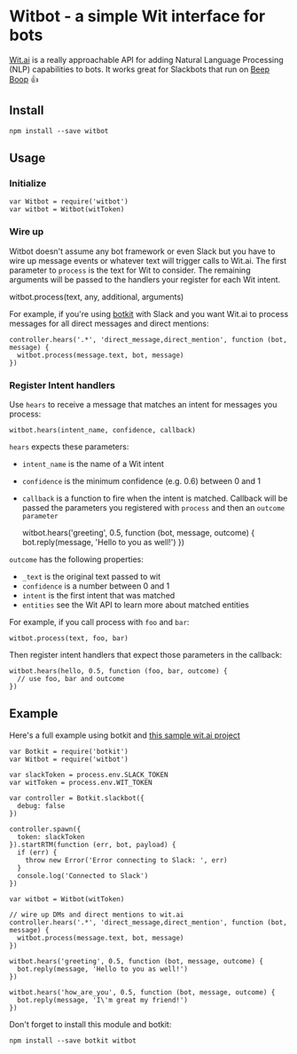 # Witbot - a simple Wit interface for bots

[Wit.ai](https://wit.ai) is a really approachable API for adding Natural Language Processing (NLP) capabilities to bots.
It works great for Slackbots that run on [Beep Boop](https://beepboophq.com) 👍

## Install

`npm install --save witbot`

## Usage

### Initialize

    var Witbot = require('witbot')
    var witbot = Witbot(witToken)

### Wire up

Witbot doesn't assume any bot framework or even Slack but you have to wire up message events or whatever text will
trigger calls to Wit.ai. The first parameter to `process` is the text for Wit to consider. The remaining arguments will
be passed to the handlers your register for each Wit intent.

witbot.process(text, any, additional, arguments)

For example, if you're using [botkit](https://github.com/howdyai/botkit) with Slack and you want Wit.ai to process messages for all direct messages
and direct mentions:

    controller.hears('.*', 'direct_message,direct_mention', function (bot, message) {
      witbot.process(message.text, bot, message)
    })

### Register Intent handlers

Use `hears` to receive a message that matches an intent for messages you process:

    witbot.hears(intent_name, confidence, callback)

`hears` expects these parameters:

- `intent_name` is the name of a Wit intent
- `confidence` is the minimum confidence (e.g. 0.6) between 0 and 1
- `callback` is a function to fire when the intent is matched. Callback will be passed the parameters you registered
  with `process` and then an `outcome parameter`

    witbot.hears('greeting', 0.5, function (bot, message, outcome) {
      bot.reply(message, 'Hello to you as well!')
    })

`outcome` has the following properties:

- `_text` is the original text passed to wit
- `confidence` is a number between 0 and 1
- `intent` is the first intent that was matched
- `entities` see the Wit API to learn more about matched entities

For example, if you call process with `foo` and `bar`:

    witbot.process(text, foo, bar)

Then register intent handlers that expect those parameters in the callback:

    witbot.hears(hello, 0.5, function (foo, bar, outcome) {
      // use foo, bar and outcome
    })


## Example

Here's a full example using botkit and [this sample wit.ai project](https://wit.ai/mbrevoort/botkit-witai)

    var Botkit = require('botkit')
    var Witbot = require('witbot')

    var slackToken = process.env.SLACK_TOKEN
    var witToken = process.env.WIT_TOKEN

    var controller = Botkit.slackbot({
      debug: false
    })

    controller.spawn({
      token: slackToken
    }).startRTM(function (err, bot, payload) {
      if (err) {
        throw new Error('Error connecting to Slack: ', err)
      }
      console.log('Connected to Slack')
    })

    var witbot = Witbot(witToken)

    // wire up DMs and direct mentions to wit.ai
    controller.hears('.*', 'direct_message,direct_mention', function (bot, message) {
      witbot.process(message.text, bot, message)
    })

    witbot.hears('greeting', 0.5, function (bot, message, outcome) {
      bot.reply(message, 'Hello to you as well!')
    })

    witbot.hears('how_are_you', 0.5, function (bot, message, outcome) {
      bot.reply(message, 'I\'m great my friend!')
    })


Don't forget to install this module and botkit:

    npm install --save botkit witbot
